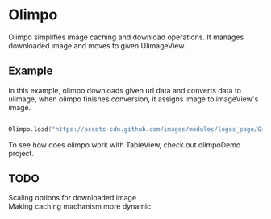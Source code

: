 # Olimpo

Olimpo simplifies image caching and download operations. It manages downloaded image and moves to given UIimageView.

## Example

In this example, olimpo downloads given url data and converts data to uiimage, when olimpo finishes conversion, it assigns image to imageView's image.

```swift

Olimpo.load("https://assets-cdn.github.com/images/modules/logos_page/GitHub-Mark.png").into(imageView);

```

To see how does olimpo work with TableView, check out olimpoDemo project.

## TODO

Scaling options for downloaded image<br />
Making caching machanism more dynamic



